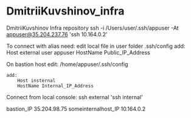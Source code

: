 # DmitriiKuvshinov_infra
DmitriiKuvshinov Infra repository
ssh -i /Users/user/.ssh/appuser -At appuser@35.204.237.76 'ssh 10.164.0.2'

To connect with alias need:
edit local file in user folder .ssh/config
	add:
		Host external
		user appuser
		HostName Public_IP_Address

On bastion host edit:
	/home/appuser/.ssh/config
	
	add:
		Host insternal
		HostName Internal_IP_Address

Connect from local console: ssh external 'ssh internal'

bastion_IP 35.204.98.75
someinternalhost_IP 10.164.0.2 
